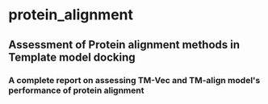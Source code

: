 # protein_alignment
## Assessment of Protein alignment methods in Template model docking


### A complete report on assessing TM-Vec and TM-align model's performance of protein alignment 
